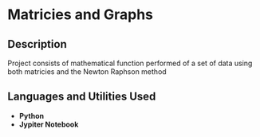 <h1>Matricies and Graphs</h1>


<h2>Description</h2>
Project consists of mathematical function performed of a set of data using both matricies and the Newton Raphson method
<br />


<h2>Languages and Utilities Used</h2>

- <b>Python</b> 
- <b>Jypiter Notebook</b>

